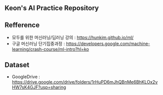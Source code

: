 Keon's AI Practice Repository
----------------------------

Refference
-------
* 모두를 위한 머신러닝/딥러닝 강의 : https://hunkim.github.io/ml/
* 구글 머신러닝 단기집중과정 : https://developers.google.com/machine-learning/crash-course/ml-intro?hl=ko

Dataset
-------
* GoogleDrive : https://drive.google.com/drive/folders/1rHuPD6mJhQBnMe6BhKLOx2vHW7sK4GJF?usp=sharing
